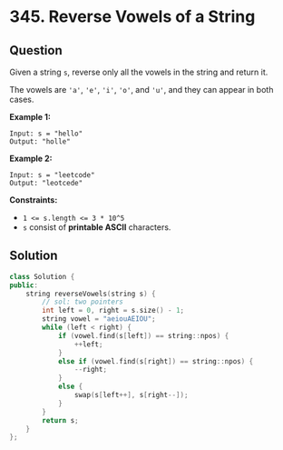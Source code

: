 # 345. Reverse Vowels of a String

## Question

Given a string `s`, reverse only all the vowels in the string and return it.

The vowels are `'a'`, `'e'`, `'i'`, `'o'`, and `'u'`, and they can appear in both cases.

**Example 1:**

```text
Input: s = "hello"
Output: "holle"
```

**Example 2:**

```text
Input: s = "leetcode"
Output: "leotcede"
```

**Constraints:**

* `1 <= s.length <= 3 * 10^5`
* `s` consist of **printable ASCII** characters.

## Solution

```cpp
class Solution {
public:
    string reverseVowels(string s) {
        // sol: two pointers
        int left = 0, right = s.size() - 1;
        string vowel = "aeiouAEIOU";
        while (left < right) {
            if (vowel.find(s[left]) == string::npos) {
                ++left;
            }
            else if (vowel.find(s[right]) == string::npos) {
                --right;
            }
            else {
                swap(s[left++], s[right--]);
            }
        }
        return s;
    }
};
```

